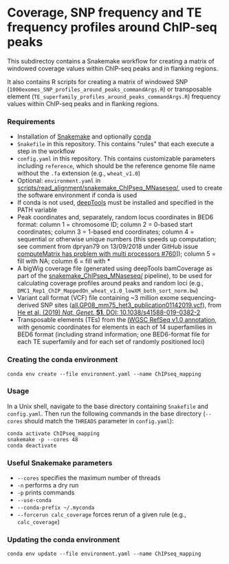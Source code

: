 # Coverage, SNP frequency and TE frequency profiles around ChIP-seq peaks

This subdirectoy contains a Snakemake workflow for creating a matrix of windowed coverage values within ChIP-seq peaks and in flanking regions.

It also contains R scripts for creating a matrix of windowed SNP (`1000exomes_SNP_profiles_around_peaks_commandArgs.R`) or transposable element (`TE_superfamily_profiles_around_peaks_commandArgs.R`) frequency values within ChIP-seq peaks and in flanking regions.

### Requirements

- Installation of [Snakemake](https://snakemake.readthedocs.io/en/stable/) and optionally [conda](https://conda.io/docs/)
- `Snakefile` in this repository. This contains "rules" that each execute a step in the workflow
- `config.yaml` in this repository. This contains customizable parameters including `reference`, which should be the reference genome file name without the `.fa` extension (e.g., `wheat_v1.0`)
- Optional: `environment.yaml` in [scripts/read_alignment/snakemake_ChIPseq_MNaseseq/](https://github.com/ajtock/Wheat_DMC1_ASY1_paper/tree/master/scripts/read_alignment/snakemake_ChIPseq_MNaseseq/), used to create the software environment if conda is used
- If conda is not used, [deepTools](https://deeptools.readthedocs.io/en/develop/) must be installed and specified in the PATH variable
- Peak coordinates and, separately, random locus coordinates in BED6 format: column 1 = chromosome ID; column 2 = 0-based start coordinates; column 3 = 1-based end coordinates; column 4 = sequential or otherwise unique numbers (this speeds up computation; see comment from dpryan79 on 13/09/2018 under GitHub issue [computeMatrix has problem with multi processors #760](https://github.com/deeptools/deepTools/issues/760)]); column 5 = fill with NA; column 6 = fill with \*
- A bigWig coverage file (generated using deepTools bamCoverage as part of the [snakemake_ChIPseq_MNaseseq/](https://github.com/ajtock/Wheat_DMC1_ASY1_paper/tree/master/scripts/read_alignment/snakemake_ChIPseq_MNaseseq/) pipeline), to be used for calculating coverage profiles around peaks and random loci (e.g., `DMC1_Rep1_ChIP_MappedOn_wheat_v1.0_lowXM_both_sort_norm.bw`)
- Variant call format (VCF) file containing ~3 million exome sequencing-derived SNP sites ([all.GP08_mm75_het3_publication01142019.vcf](http://wheatgenomics.plantpath.ksu.edu/1000EC/)), from [He et al. (2019) *Nat. Genet.* **51**. DOI: 10.1038/s41588-019-0382-2](https://www.nature.com/articles/s41588-019-0382-2)
- Transposable elements (TEs) from the [IWGSC RefSeq v1.0 annotation](https://urgi.versailles.inra.fr/download/iwgsc/IWGSC_RefSeq_Annotations/v1.0/), with genomic coordinates for elements in each of 14 superfamilies in BED6 format (including strand information; one BED6-format file for each TE superfamily and for each set of randomly positioned loci)

### Creating the conda environment

```
conda env create --file environment.yaml --name ChIPseq_mapping
```

### Usage

In a Unix shell, navigate to the base directory containing `Snakefile` and  `config.yaml`.
Then run the following commands in the base directory (`--cores` should match the `THREADS` parameter in `config.yaml`):

```
conda activate ChIPseq_mapping
snakemake -p --cores 48
conda deactivate
```

### Useful Snakemake parameters

- `--cores` specifies the maximum number of threads
- `-n` performs a dry run
- `-p` prints commands
- `--use-conda`
- `--conda-prefix ~/.myconda`
- `--forcerun calc_coverage` forces rerun of a given rule (e.g., `calc_coverage`)

### Updating the conda environment

```
conda env update --file environment.yaml --name ChIPseq_mapping
```
